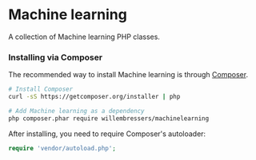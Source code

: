 # Machine learning
A collection of Machine learning PHP classes.

### Installing via Composer

The recommended way to install Machine learning is through [Composer](http://getcomposer.org).

```bash
# Install Composer
curl -sS https://getcomposer.org/installer | php

# Add Machine learning as a dependency
php composer.phar require willembressers/machinelearning
```

After installing, you need to require Composer's autoloader:

```php
require 'vendor/autoload.php';
```

